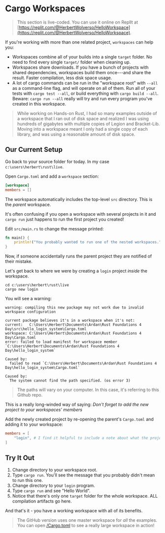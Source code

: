 # Cargo Workspaces

> This section is live-coded. You can use it online on ReplIt at [https://replit.com/@HerbertWolverso/HelloWorkspace](https://replit.com/@HerbertWolverso/HelloWorkspace).

If you're working with more than one related project, `workspaces` can help you:

* Workspaces combine all of your builds into a single `target` folder. No need to find every single `target/` folder when cleaning up.
* Workspaces share downloads. If you have a bunch of projects with shared dependencies, workspaces build them once---and share the result. Faster compilation, less disk space usage.
* A lot of cargo commands can be run in the "workspace root" with `--all` as a command-line flag, and will operate on all of them. Run all of your tests with `cargo test --all`, or build everything with `cargo build --all`. Beware: `cargo run --all` really will try and run every program you've created in this workspace.

> While working on Hands-on Rust, I had so many examples outside of a workspace that I ran out of disk space and realized I was using hundreds of gigabytes with multiple copies of Legion and Bracket-Lib. Moving into a workspace meant I only had a single copy of each library, and was using a reasonable amount of disk space.

## Our Current Setup

Go back to your source folder for today. In my case `c:\users\herbert\rust\live`.

Open `Cargo.toml` and add a `workspace` section:

```toml
[workspace]
members = []
```

The workspace automatically includes the top-level `src` directory. This is the *parent*
workspace.

It's often confusing if you open a workspace with several projects in it and `cargo run` just
happens to run the first project you created!

Edit `src/main.rs` to change the message printed:

```rust
fn main() {
    println!("You probably wanted to run one of the nested workspaces.");
}
```

Now, if someone accidentally runs the parent project they are notified of their mistake.

Let's get back to where we were by creating a `login` project *inside* the workspace.

```
cd c:\users\herbert\rust\live
cargo new login
```

You will see a warning:

```
warning: compiling this new package may not work due to invalid workspace configuration

current package believes it's in a workspace when it's not:
current:   C:\Users\Herbert\Documents\Ardan\Rust Foundations 4 Day\src\hello_login_system\Cargo.toml
workspace: C:\Users\Herbert\Documents\Ardan\Rust Foundations 4 Day\Cargo.toml
error: failed to load manifest for workspace member `C:\Users\Herbert\Documents\Ardan\Rust Foundations 4 Day\hello_login_system`

Caused by:
  failed to read `C:\Users\Herbert\Documents\Ardan\Rust Foundations 4 Day\hello_login_system\Cargo.toml`

Caused by:
  The system cannot find the path specified. (os error 3)
```

> The paths will vary on your computer. In this case, it's referring to this Github repo.

This is a really long-winded way of saying: *Don't forget to add the new project to your workspaces' members*

Add the newly created project by re-opening the parent's `Cargo.toml` and adding it to your workspace:

```toml
members = [
    "login", # I find it helpful to include a note about what the project does, here.
]
```

## Try It Out

1. Change directory to your workspace root.
2. Type `cargo run`. You'll see the message that you probably didn't mean to run this one.
3. Change directory to your `login` program.
4. Type `cargo run` and see "Hello World".
5. Notice that there's only one `target` folder for the whole workspace. ALL compilation artifacts go here.

And that's it - you have a working workspace with all of its benefits.

> The GitHub version uses one master workspace for *all* the examples. You can open [/Cargo.toml](/Cargo.toml) to see a really large workspace in action!
